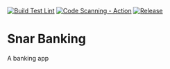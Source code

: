 [![Build Test Lint](https://github.com/TeamSnaR/snarbanking-workspace/actions/workflows/build-test-lint.yml/badge.svg)](https://github.com/TeamSnaR/snarbanking-workspace/actions/workflows/build-test-lint.yml)
[![Code Scanning - Action](https://github.com/TeamSnaR/snarbanking-workspace/actions/workflows/codeql-scan.yml/badge.svg)](https://github.com/TeamSnaR/snarbanking-workspace/actions/workflows/codeql-scan.yml)
[![Release](https://github.com/TeamSnaR/snarbanking-workspace/actions/workflows/release.yml/badge.svg)](https://github.com/TeamSnaR/snarbanking-workspace/actions/workflows/release.yml)

# Snar Banking

A banking app

